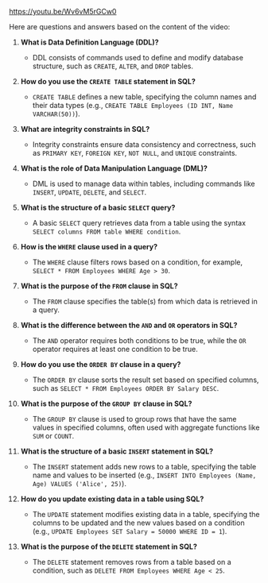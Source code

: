 https://youtu.be/Wv6vM5rGCw0

Here are questions and answers based on the content of the video:

1. **What is Data Definition Language (DDL)?**
   - DDL consists of commands used to define and modify database structure, such as `CREATE`, `ALTER`, and `DROP` tables.

2. **How do you use the `CREATE TABLE` statement in SQL?**
   - `CREATE TABLE` defines a new table, specifying the column names and their data types (e.g., `CREATE TABLE Employees (ID INT, Name VARCHAR(50))`).

3. **What are integrity constraints in SQL?**
   - Integrity constraints ensure data consistency and correctness, such as `PRIMARY KEY`, `FOREIGN KEY`, `NOT NULL`, and `UNIQUE` constraints.

4. **What is the role of Data Manipulation Language (DML)?**
   - DML is used to manage data within tables, including commands like `INSERT`, `UPDATE`, `DELETE`, and `SELECT`.

5. **What is the structure of a basic `SELECT` query?**
   - A basic `SELECT` query retrieves data from a table using the syntax `SELECT columns FROM table WHERE condition`.

6. **How is the `WHERE` clause used in a query?**
   - The `WHERE` clause filters rows based on a condition, for example, `SELECT * FROM Employees WHERE Age > 30`.

7. **What is the purpose of the `FROM` clause in SQL?**
   - The `FROM` clause specifies the table(s) from which data is retrieved in a query.

8. **What is the difference between the `AND` and `OR` operators in SQL?**
    - The `AND` operator requires both conditions to be true, while the `OR` operator requires at least one condition to be true.

9. **How do you use the `ORDER BY` clause in a query?**
    - The `ORDER BY` clause sorts the result set based on specified columns, such as `SELECT * FROM Employees ORDER BY Salary DESC`.

10. **What is the purpose of the `GROUP BY` clause in SQL?**
    - The `GROUP BY` clause is used to group rows that have the same values in specified columns, often used with aggregate functions like `SUM` or `COUNT`.

11. **What is the structure of a basic `INSERT` statement in SQL?**
    - The `INSERT` statement adds new rows to a table, specifying the table name and values to be inserted (e.g., `INSERT INTO Employees (Name, Age) VALUES ('Alice', 25)`).

12. **How do you update existing data in a table using SQL?**
    - The `UPDATE` statement modifies existing data in a table, specifying the columns to be updated and the new values based on a condition (e.g., `UPDATE Employees SET Salary = 50000 WHERE ID = 1`).

13. **What is the purpose of the `DELETE` statement in SQL?**
    - The `DELETE` statement removes rows from a table based on a condition, such as `DELETE FROM Employees WHERE Age < 25`.